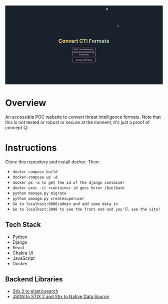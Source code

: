 <p align="center">
  <img src=".img/ctiformats.gif" alt="animated" />
</p>

# Overview

An accessible POC website to convert threat intelligence formats. Note that this is not tested or robust or secure at the moment, it's just a proof of concept :wink:

# Instructions

Clone this repository and install docker. Then:
* `docker-compose build`
* `docker-compose up -d`
* `docker ps -a to get the id of the django container`
* `docker exec -it <container id goes here> /bin/bash`
* `python manage.py migrate`
* `python manage.py createsuperuser`
* `Go to localhost:8000/admin and add some data in`
* `Go to localhost:3000 to see the front end and you'll see the site!`

## Tech Stack

* Python
* Django
* React
* Chakra UI
* JavaScript
* Docker

## Backend Libraries


* [Stix 2 to elasticsearch](https://github.com/mitre/stix2patterns_translator)
* [JSON to STIX 2 and Stix to Native Data Source](https://github.com/opencybersecurityalliance/stix-shifter)
